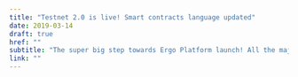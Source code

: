 ```yaml
---
title: "Testnet 2.0 is live! Smart contracts language updated"
date: 2019-03-14
draft: true
href: ""
subtitle: "The super big step towards Ergo Platform launch! All the major features are implemented, just optimization, testing and security audit remain. It should be binary compatible with the mainnet, time to integrate and write your DApps!"
link: ""
---
```

